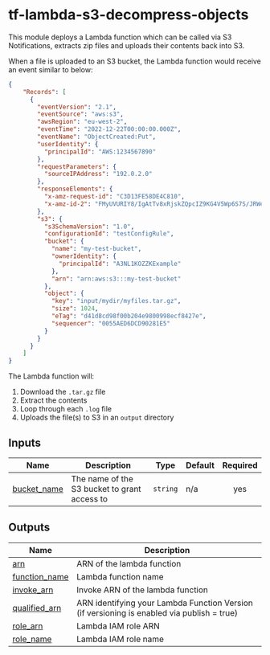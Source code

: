 <!-- BEGIN_TF_DOCS -->
# tf-lambda-s3-decompress-objects

This module deploys a Lambda function which can be called via S3 Notifications, extracts zip files and uploads their contents back into S3.

When a file is uploaded to an S3 bucket, the Lambda function would receive an event similar to below:

```json
{
    "Records": [
      {
        "eventVersion": "2.1",
        "eventSource": "aws:s3",
        "awsRegion": "eu-west-2",
        "eventTime": "2022-12-22T00:00:00.000Z",
        "eventName": "ObjectCreated:Put",
        "userIdentity": {
          "principalId": "AWS:1234567890"
        },
        "requestParameters": {
          "sourceIPAddress": "192.0.2.0"
        },
        "responseElements": {
          "x-amz-request-id": "C3D13FE58DE4C810",
          "x-amz-id-2": "FMyUVURIY8/IgAtTv8xRjskZQpcIZ9KG4V5Wp6S7S/JRWeUWerMUE5JgHvANOjpD"
        },
        "s3": {
          "s3SchemaVersion": "1.0",
          "configurationId": "testConfigRule",
          "bucket": {
            "name": "my-test-bucket",
            "ownerIdentity": {
              "principalId": "A3NL1KOZZKExample"
            },
            "arn": "arn:aws:s3:::my-test-bucket"
          },
          "object": {
            "key": "input/mydir/myfiles.tar.gz",
            "size": 1024,
            "eTag": "d41d8cd98f00b204e9800998ecf8427e",
            "sequencer": "0055AED6DCD90281E5"
          }
        }
      }
    ]
}
```

The Lambda function will:
1. Download the `.tar.gz` file
2. Extract the contents
3. Loop through each `.log` file
4. Uploads the file(s) to S3 in an `output` directory

## Inputs

| Name | Description | Type | Default | Required |
|------|-------------|------|---------|:--------:|
| <a name="input_bucket_name"></a> [bucket\_name](#input\_bucket\_name) | The name of the S3 bucket to grant access to | `string` | n/a | yes |

## Outputs

| Name | Description |
|------|-------------|
| <a name="output_arn"></a> [arn](#output\_arn) | ARN of the lambda function |
| <a name="output_function_name"></a> [function\_name](#output\_function\_name) | Lambda function name |
| <a name="output_invoke_arn"></a> [invoke\_arn](#output\_invoke\_arn) | Invoke ARN of the lambda function |
| <a name="output_qualified_arn"></a> [qualified\_arn](#output\_qualified\_arn) | ARN identifying your Lambda Function Version (if versioning is enabled via publish = true) |
| <a name="output_role_arn"></a> [role\_arn](#output\_role\_arn) | Lambda IAM role ARN |
| <a name="output_role_name"></a> [role\_name](#output\_role\_name) | Lambda IAM role name |
<!-- END_TF_DOCS -->

